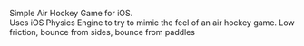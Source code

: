 Simple Air Hockey Game for iOS.  
Uses iOS Physics Engine to try to mimic the feel of an air hockey game.
Low friction, bounce from sides, bounce from paddles
